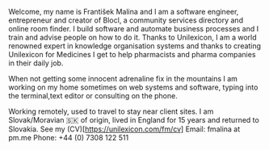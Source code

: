 Welcome, my name is František Malina and I am a software engineer,
entrepreneur and creator of Blocl, a community services directory and online room finder.
I build software and automate business processes and I train and advise people on how to do it.
Thanks to Unilexicon, I am a world renowned expert in knowledge organisation systems
and thanks to creating Unilexicon for Medicines I get to help pharmacists and pharma companies in their daily job.

When not getting some innocent adrenaline fix in the mountains I am working on my home
sometimes on web systems and software, typing into the terminal,text editor or consulting on the phone.

Working remotely, used to travel to stay near client sites.
I am Slovak/Moravian 🇸🇰 of origin, lived in England for 15 years and returned to Slovakia.
See my (CV)[https://unilexicon.com/fm/cv] 
Email: fmalina at pm.me 
Phone: +44 (0) 7308 122 511
